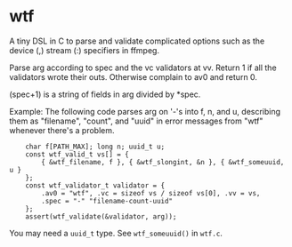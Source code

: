# wtf

A tiny DSL in C to parse and validate complicated options
such as the device (,) stream (:) specifiers in ffmpeg.

Parse arg according to spec and the vc validators at vv.
Return 1 if all the validators wrote their outs.
Otherwise complain to av0 and return 0.

(spec+1) is a string of fields in arg divided by *spec.

Example: The following code parses arg on '-'s into f, n, and u,
         describing them as "filename", "count", and "uuid" in
         error messages from "wtf" whenever there's a problem.

```
    char f[PATH_MAX]; long n; uuid_t u;
    const wtf_valid_t vs[] = {
        { &wtf_filename, f }, { &wtf_slongint, &n }, { &wtf_someuuid, u }
    };
    const wtf_validator_t validator = {
        .av0 = "wtf", .vc = sizeof vs / sizeof vs[0], .vv = vs,
        .spec = "-" "filename-count-uuid"
    };
    assert(wtf_validate(&validator, arg));
```

You may need a `uuid_t` type.  See `wtf_someuuid()` in `wtf.c`.

